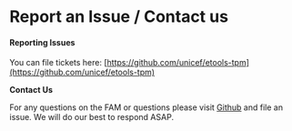 # Report an Issue / Contact us

#### Reporting Issues <a id="reporting-issues"></a>

You can file tickets here: [https://github.com/unicef/etools-tpm](https://github.com/unicef/etools-tpm) 

**Contact Us**

For any questions on the FAM or questions please visit [Github](https://github.com/unicef/etools-tpm) and file an issue. We will do our best to respond ASAP.

